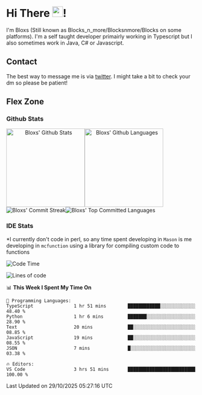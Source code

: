 # Hi There <img src="https://media.giphy.com/media/hvRJCLFzcasrR4ia7z/giphy.gif" width="28">!
I'm Bloxs (Still known as Blocks_n_more/Blocksnmore/Blocks on some platforms). I'm a self taught developer primairly working in Typescript but I also sometimes work in Java, C# or Javascript. 

## Contact
The best way to message me is via [twitter](https://twitter.com/blocksnmore). I might take a bit to check your dm so please be patient!

## Flex Zone
### Github Stats
<div style="display: flex;" align="center">
  <img src="https://readme-stats-gules.vercel.app/api?username=Bloxs&bg_color=23272A&show_icons=true&count_private=true&title_color=fff&text_color=fff&icon_color=3d34eb&hide_border=true&border_radius=10" alt="Bloxs' Github Stats" style="height: 13rem" />
 <img src="https://readme-stats-gules.vercel.app/api/top-langs/?username=Bloxs&layout=donut&count_private=true&hide_border=true&bg_color=23272A&title_color=fff&text_color=fff&icon_color=3d34eb&border_radius=10" alt="Bloxs' Github Languages" style="height: 13rem;" />
</div>
<div style="display: flex;" align="center">
  <img src="https://streak-stats.demolab.com?user=Bloxs&theme=github-dark-blue&hide_border=true" alt="Bloxs' Commit Streak">
  <img src="http://github-profile-summary-cards.vercel.app/api/cards/most-commit-language?username=Bloxs&theme=github_dark" alt="Bloxs' Top Committed Languages">
</div>

### IDE Stats
*I currently don't code in perl, so any time spent developing in `Mason` is me developing in `mcfunction` using a library for compiling custom code to functions
<!--START_SECTION:waka-->
![Code Time](http://img.shields.io/badge/Code%20Time-1%2C026%20hrs%2032%20mins-blue)

![Lines of code](https://img.shields.io/badge/From%20Hello%20World%20I%27ve%20Written-3.5%20million%20lines%20of%20code-blue)

📊 **This Week I Spent My Time On** 

```text
💬 Programming Languages: 
TypeScript               1 hr 51 mins        ████████████░░░░░░░░░░░░░   48.40 % 
Python                   1 hr 6 mins         ███████░░░░░░░░░░░░░░░░░░   28.90 % 
Text                     20 mins             ██░░░░░░░░░░░░░░░░░░░░░░░   08.85 % 
JavaScript               19 mins             ██░░░░░░░░░░░░░░░░░░░░░░░   08.55 % 
JSON                     7 mins              █░░░░░░░░░░░░░░░░░░░░░░░░   03.38 % 

🔥 Editors: 
VS Code                  3 hrs 51 mins       █████████████████████████   100.00 % 
```


 Last Updated on 29/10/2025 05:27:16 UTC
<!--END_SECTION:waka-->
